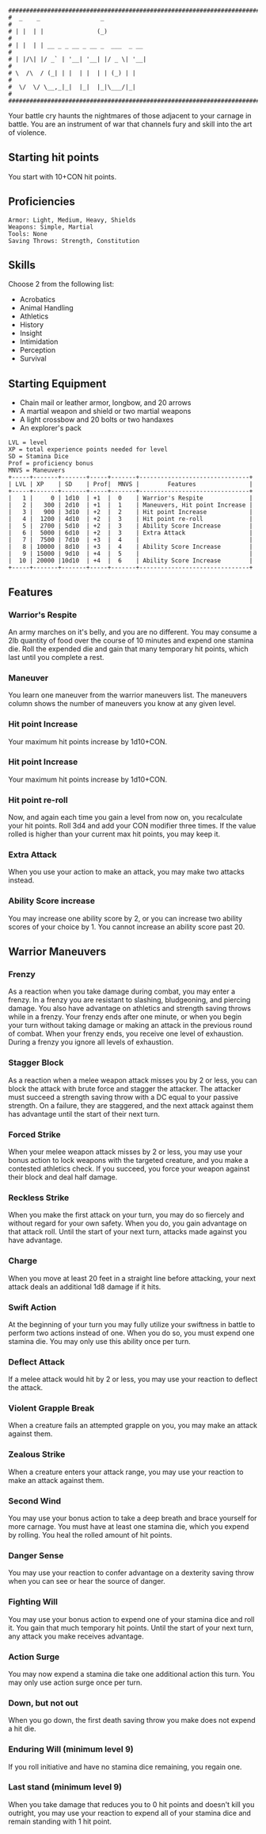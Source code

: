 ```
################################################################################
#  _    _                 _                                                    #
# | |  | |               (_)                                                   #
# | |  | | __ _ _ __ _ __ _  ___  _ __                                         #
# | |/\| |/ _` | '__| '__| |/ _ \| '__|                                        #
# \  /\  / (_| | |  | |  | | (_) | |                                           #
#  \/  \/ \__,_|_|  |_|  |_|\___/|_|                                           #
################################################################################

```
Your battle cry haunts the nightmares of those adjacent to your carnage in
battle. You are an instrument of war that channels fury and skill into the art
of violence.

## Starting hit points
You start with 10+CON hit points.

## Proficiencies
```
Armor: Light, Medium, Heavy, Shields
Weapons: Simple, Martial
Tools: None
Saving Throws: Strength, Constitution
```

## Skills
Choose 2 from the following list:
- Acrobatics
- Animal Handling
- Athletics
- History
- Insight
- Intimidation
- Perception
- Survival

## Starting Equipment
- Chain mail or leather armor, longbow, and 20 arrows
- A martial weapon and shield or two martial weapons
- A light crossbow and 20 bolts or two handaxes
- An explorer's pack

```
LVL = level
XP = total experience points needed for level
SD = Stamina Dice
Prof = proficiency bonus
MNVS = Maneuvers
+-----+-------+-------+-----+-------+-------------------------------+
| LVL | XP    | SD    | Prof|  MNVS |        Features               |
+-----+-------+-------+-----+-------+-------------------------------+
|   1 |     0 | 1d10  | +1  |  0    | Warrior's Respite             |
|   2 |   300 | 2d10  | +1  |  1    | Maneuvers, Hit point Increase |
|   3 |   900 | 3d10  | +2  |  2    | Hit point Increase            |
|   4 |  1200 | 4d10  | +2  |  3    | Hit point re-roll             |
|   5 |  2700 | 5d10  | +2  |  3    | Ability Score Increase        |
|   6 |  5000 | 6d10  | +2  |  3    | Extra Attack                  |
|   7 |  7500 | 7d10  | +3  |  4    |                               |
|   8 | 10000 | 8d10  | +3  |  4    | Ability Score Increase        |
|   9 | 15000 | 9d10  | +4  |  5    |                               |
|  10 | 20000 |10d10  | +4  |  6    | Ability Score Increase        |
+-----+-------+-------+-----+-------+-------------------------------+
```

## Features

### Warrior's Respite
An army marches on it's belly, and you are no different. You may consume a 2lb
quantity of food over the course of 10 minutes and expend one stamina die. Roll
the expended die and gain that many temporary hit points, which last until you
complete a rest.

### Maneuver
You learn one maneuver from the warrior maneuvers list. The maneuvers column
shows the number of maneuvers you know at any given level.

### Hit point Increase
Your maximum hit points increase by 1d10+CON.

### Hit point Increase
Your maximum hit points increase by 1d10+CON.

### Hit point re-roll
Now, and again each time you gain a level from now on, you recalculate your hit
points. Roll 3d4 and add your CON modifier three times. If the value rolled is
higher than your current max hit points, you may keep it.

### Extra Attack
When you use your action to make an attack, you may make two attacks instead.

### Ability Score increase
You may increase one ability score by 2, or you can increase two ability scores of your choice by 1. You cannot increase an ability score past 20.

## Warrior Maneuvers

### Frenzy
As a reaction when you take damage during combat, you may enter a frenzy.
In a frenzy you are resistant to slashing, bludgeoning, and piercing damage.
You also have advantage on athletics and strength saving throws while in a
frenzy. Your frenzy ends after one minute, or when you begin your turn without
taking damage or making an attack in the previous round of combat. When your
frenzy ends, you receive one level of exhaustion. During a frenzy you ignore
all levels of exhaustion.

### Stagger Block
As a reaction when a melee weapon attack misses you by 2 or less, you can block
the attack with brute force and stagger the attacker. The attacker must succeed
a strength saving throw with a DC equal to your passive strength. On a failure,
they are staggered, and the next attack against them has advantage until the
start of their next turn.

### Forced Strike
When your melee weapon attack misses by 2 or less, you may use your bonus action
to lock weapons with the targeted creature, and you make a contested athletics
check. If you succeed, you force your weapon against their block and deal half
damage.

### Reckless Strike
When you make the first attack on your turn, you may do so fiercely and without
regard for your own safety. When you do, you gain advantage on that attack
roll. Until the start of your next turn, attacks made against you have
advantage.

### Charge
When you move at least 20 feet in a straight line before attacking, your next
attack deals an additional 1d8 damage if it hits.

### Swift Action
At the beginning of your turn you may fully utilize your swiftness in battle
to perform two actions instead of one. When you do so, you must expend one
stamina die. You may only use this ability once per turn.

### Deflect Attack
If a melee attack would hit by 2 or less, you may use your reaction to deflect
the attack.

### Violent Grapple Break
When a creature fails an attempted grapple on you, you may make an attack
against them.

### Zealous Strike
When a creature enters your attack range, you may use your reaction to make an
attack against them.

### Second Wind
You may use your bonus action to take a deep breath and brace yourself for more
carnage. You must have at least one stamina die, which you expend by rolling.
You heal the rolled amount of hit points.

### Danger Sense
You may use your reaction to confer advantage on a dexterity saving throw
when you can see or hear the source of danger.

### Fighting Will
You may use your bonus action to expend one of your stamina dice and roll it.
You gain that much temporary hit points. Until the start of your next turn,
any attack you make receives advantage.

### Action Surge
You may now expend a stamina die take one additional action this turn. You may
only use action surge once per turn.

### Down, but not out
When you go down, the first death saving throw you make does not expend a hit
die.

### Enduring Will (minimum level 9)
If you roll initiative and have no stamina dice remaining, you regain one.

### Last stand (minimum level 9)
When you take damage that reduces you to 0 hit points and doesn't kill you
outright, you may use your reaction to expend all of your stamina dice and
remain standing with 1 hit point.